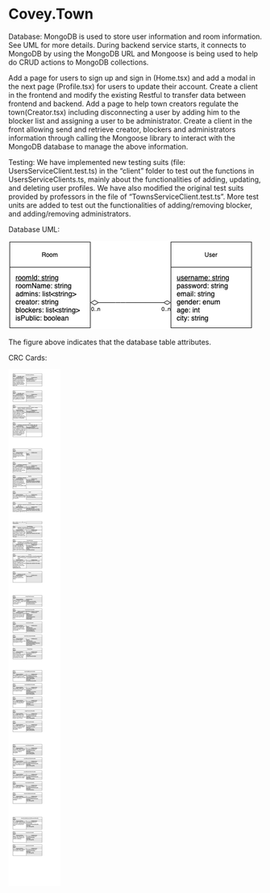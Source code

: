 # Covey.Town

Database:
MongoDB is used to store user information and room information. See UML for more details. During backend service starts, it connects to MongoDB by using the MongoDB URL and Mongoose is being used to help do CRUD actions to MongoDB collections.

Add a page for users to sign up and sign in (Home.tsx) and add a modal in the next page (Profile.tsx) for users to update their account. Create a client in the frontend and modify the existing Restful to transfer data between frontend and backend.
Add a page to help town creators regulate the town(Creator.tsx) including disconnecting a user by adding him to the blocker list and assigning a user to be administrator. Create a client in the front allowing send and retrieve creator, blockers and administrators information through calling the Mongoose library to interact with the MongoDB database to manage the above information.

Testing:
We have implemented new testing suits (file: UsersServiceClient.test.ts) in the “client” folder to test out the functions in UsersServiceClients.ts, mainly about the functionalities of adding, updating, and deleting user profiles. We have also modified the original test suits provided by professors in the file of “TownsServiceClient.test.ts”. More test units are added to test out the functionalities of adding/removing blocker, and adding/removing administrators.

Database UML:

![Database UML](coveyTown_uml.png)

The figure above indicates that the database table attributes.

CRC Cards:

![CRC](CRC_.png)

